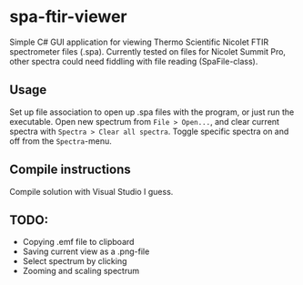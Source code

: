 # spa-ftir-viewer
Simple C# GUI application for viewing Thermo Scientific Nicolet FTIR spectrometer files (.spa). Currently tested on files for Nicolet Summit Pro, other spectra could need fiddling with file reading (SpaFile-class).

## Usage
Set up file association to open up .spa files with the program, or just run the executable. Open new spectrum from `File > Open...`, and clear current spectra with `Spectra > Clear all spectra`. Toggle specific spectra on and off from the `Spectra`-menu.

## Compile instructions
Compile solution with Visual Studio I guess.

## TODO:
* Copying .emf file to clipboard
* Saving current view as a .png-file
* Select spectrum by clicking
* Zooming and scaling spectrum
